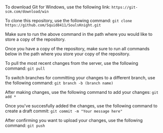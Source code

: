 To download Git for Windows, use the following link: `https://git-scm.com/download/win`

To clone this repository, use the following command: `git clone https://github.com/Squid8411/SoulsKnight.git`

Make sure to run the above command in the path where you would like to store a copy of the repository.

Once you have a copy of the repository, make sure to run all commands below in the path where you store your copy of the repository.

To pull the most recent changes from the server, use the following command: `git pull`

To switch branches for committing your changes to a different branch, use the following command: `git branch -b (branch name)`

After making changes, use the following command to add your changes: `git add *`

Once you've succesfully added the changes, use the following command to create a draft commit: `git commit -m "Your message here"`

After confirming you want to upload your changes, use the following command: `git push`
